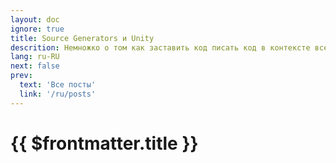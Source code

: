```yaml
---
layout: doc
ignore: true
title: Source Generators и Unity
descrition: Немножко о том как заставить код писать код в контексте всеми любимого багованного движка.
lang: ru-RU
next: false
prev:
  text: 'Все посты'
  link: '/ru/posts'
---
```


<script setup lang="ts">
import { useData } from 'vitepress'
</script>

# {{ $frontmatter.title }}

<ArticleList
    :tags="['sourcegenerators']"
    :lang="$frontmatter.lang"/>